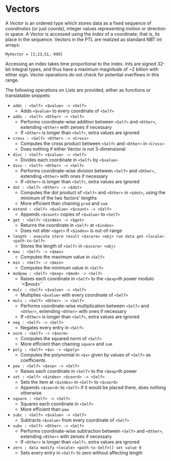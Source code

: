 # Vectors

A _Vector_ is an ordered type which stores data as a fixed sequence of _coordinates_ (or just _coords_), integer values representing motion or direction in space. A Vector is accessed using the _index_ of a coordinate; that is, its place in the sequence. Vectors in the PTL are realized as standard NBT int arrays:
```
MyVector = [I;23,51,-999]
```
Accessing an index takes time proportional to the index. Ints are signed 32-bit integral types, and thus have a maximum magnitude of ~2 billion with either sign. Vector operations do not check for potential overflows in this range.

The following operations on Lists are provided, either as functions or translatable snippets:
* `addc : <Self> <$value> -> <Self>`
  * Adds `<$value>` to every coordinate of `<Self>`
* `addv : <Self> <Other> -> <Self>`
  * Performs coordinate-wise addition between `<Self>` and `<Other>`, extending `<Other>` with zeroes if necessary
  * If `<Other>` is longer than `<Self>`, extra values are ignored
* `cross : <Self> <Other> -> <Cross>`
  * Computes the cross product between `<Self>` and `<Other>` in `<Cross>`
  * Does nothing if either Vector is not 3-dimensional
* `divc : <Self> <$value> -> <Self>`
  * Divides each coordinate in `<Self>` by `<$value>`
* `divv : <Self> <Other> -> <Self>`
  * Performs coordinate-wise division between `<Self>` and `<Other>`, extending `<Other>` with ones if necessary
  * If `<Other>` is longer than `<Self>`, extra values are ignored
* `dot : <Self> <Other> -> <$dot>`
  * Computes the dot product of `<Self>` and `<Other>` in `<$dot>`, using the minimum of the two factors' lengths
  * More efficient than chaining `prod` and `sum`
* `extend : <Self> <$value> <$count> -> <Self>`
  * Appends `<$count>` copies of `<$value>` to `<Self>`
* `get : <Self> <$index> -> <$get>`
  * Returns the coordinate in `<Self>` at `<$index>`
  * Does not alter `<$get>` if `<$index>` is out-of-range
* `length : execute store result <$score> <obj> run data get <locale> <path-to-Self>`
  * Stores the length of `<Self>` in `<$score> <obj>`
* `max : <Self> -> <$max>`
  * Computes the maximum value in `<Self>`
* `min : <Self> -> <$min>`
  * Computes the minimum value in `<Self>`
* `modpow : <Self> <$exp> <$mod> -> <Self>`
  * Raises each coordinate in `<Self>` to the `<$exp>`th power modulo `<$mod>``
* `mulc : <Self> <$value> -> <Self>`
  * Multiplies `<$value>` with every coordinate of `<Self>`
* `mulv : <Self> <Other> -> <Self>`
  * Performs coordinate-wise multiplication between `<Self>` and `<Other>`, extending `<Other>` with ones if necessary
  * If `<Other>` is longer than `<Self>`, extra values are ignored
* `neg : <Self> -> <Self>`
  * Negates every entry in `<Self>`
* `norm : <Self> -> <$norm>`
  * Computes the squared norm of `<Self>`
  * More efficient than chaining `square` and `sum`
* `poly : <Self> <$x> -> <$poly>`
  * Computes the polynomial in `<$x>` given by values of `<Self>` as coefficients
* `pow : <Self> <$exp> -> <Self>`
  * Raises each coordinate in `<Self>` to the `<$exp>`th power
* `set : <Self> <$index> <$coord> -> <Self>`
  * Sets the item at `<$index>` in `<Self>` to `<$coord>`
  * Appends `<$coord>` to `<Self>` if it would be placed there, does nothing otherwise
* `square : <Self> -> <Self>`
  * Squares each coordinate in `<Self>`
  * More efficient than `pow`
* `subc : <Self> <$value> -> <Self>`
  * Subtracts `<$value>` from every coordinate of `<Self>`
* `subv : <Self> <Other> -> <Self>`
  * Performs coordinate-wise subtraction between `<Self>` and `<Other>`, extending `<Other>` with zeroes if necessary
  * If `<Other>` is longer than `<Self>`, extra values are ignored
* `zero : data modify <locale> <path-to-Self>[] set value 0`
  * Sets every entry in `<Self>` to zero without affecting length
